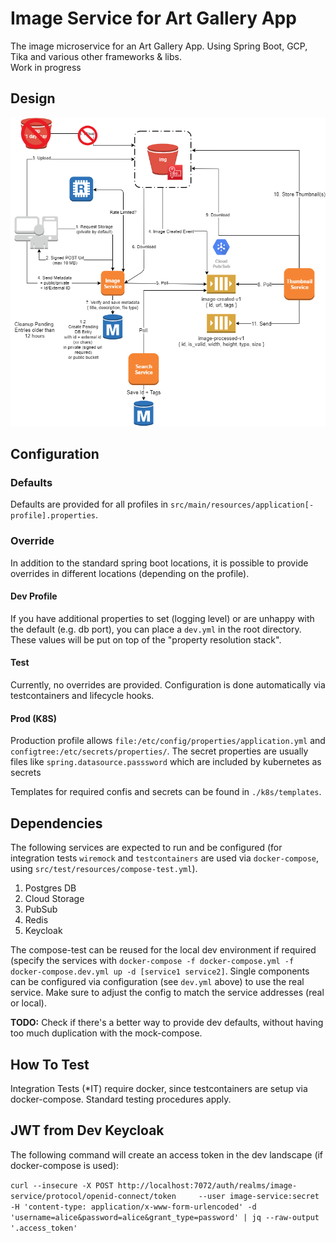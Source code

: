 # Image Service for Art Gallery App

The image microservice for an Art Gallery App. Using Spring Boot, GCP, Tika and various other frameworks & libs.  
Work in progress

## Design

![Design Picture](Initial_Design.png?raw=true "Design")

## Configuration

### Defaults

Defaults are provided for all profiles in `src/main/resources/application[-profile].properties`.

### Override

In addition to the standard spring boot locations, it is possible to provide overrides in different locations (depending
on the profile).

#### Dev Profile

If you have additional properties to set (logging level) or are unhappy with the default (e.g. db port), you can place
a `dev.yml` in the root directory. These values will be put on top of the "property resolution stack".

#### Test

Currently, no overrides are provided. Configuration is done automatically via testcontainers and lifecycle hooks.

#### Prod (K8S)

Production profile allows `file:/etc/config/properties/application.yml` and `configtree:/etc/secrets/properties/`. The
secret properties are usually files like `spring.datasource.passsword` which are included by kubernetes as secrets

Templates for required confis and secrets can be found in `./k8s/templates`.

## Dependencies

The following services are expected to run and be configured (for integration tests `wiremock` and `testcontainers` are
used via `docker-compose`, using `src/test/resources/compose-test.yml`).

1. Postgres DB
2. Cloud Storage
3. PubSub
4. Redis
5. Keycloak

The compose-test can be reused for the local dev environment if required (specify the services with
`docker-compose -f docker-compose.yml -f docker-compose.dev.yml up -d [service1 service2]`. Single components can be
configured via configuration (see `dev.yml` above) to use the real service.
Make sure to adjust  the config to match the service addresses (real or local).

**TODO:** Check if there's a better way to provide dev defaults, without having too much duplication with the
mock-compose.

## How To Test

Integration Tests (*IT) require docker, since testcontainers are setup via docker-compose. Standard testing procedures
apply.

## JWT from Dev Keycloak

The following command will create an access token in the dev landscape (if docker-compose is used):

`curl --insecure -X POST http://localhost:7072/auth/realms/image-service/protocol/openid-connect/token     --user image-service:secret -H 'content-type: application/x-www-form-urlencoded' -d 'username=alice&password=alice&grant_type=password' | jq --raw-output '.access_token'`